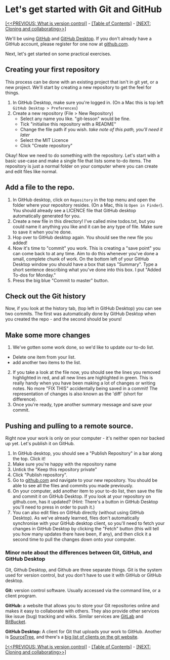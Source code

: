 # Let's get started with Git and GitHub

[[<<PREVIOUS: What is version control]](../../02-what-is-version-control) -
[[Table of Contents]](../../index) - [[NEXT: Cloning and collaborating>>]](git-02-cloning-and-collaborating)

We'll be using [GitHub](http://www.github.com) and [GitHub Desktop](https://desktop.github.com/). If you don't already have a GitHub account, please
register for one now at [github.com](http://www.github.com).

Next, let's get started on some practical exercises.

## Creating your first repository

This process can be done with an existing project that isn't in git yet, or a
new project. We'll start by creating a new repository to get the feel for things.

1. In GitHub Desktop, make sure you're logged in. (On a Mac this is top left `GitHub Desktop > Preferences`)
2. Create a new repository (File > New Repository)
    - Select any name you like. "git-lesson" would be fine.
    - Tick "initialise this repository with a README"
    - Change the file path if you wish. _take note of this path, you'll need it later_
    - Select the MIT Licence
    - Click "Create repository"


Okay! Now we need to do something with the repository. Let's start with a basic use-case and make a single file that lists some to-do items. The repository is just a normal folder on your computer where you can create and edit files like normal.

## Add a file to the repo.

1. In GitHub desktop, click on `Repository` in the top menu and open the folder where your repository resides. (On a Mac, this is `Open in Finder`). You should already see a LICENCE file that GitHub desktop automatically generated for you.
2. Create a new file in this directory! I've called mine todos.txt, but you could name it anything you like and it can be any type of file. Make sure to save it when you're done.
3. Hop over to GitHub desktop again. You should see the new file you added!
4. Now it's time to "commit" you work. This is creating a "save point" you can come back to at any time. Aim to do this whenever you've done a small, complete chunk of work. On the bottom left of your GitHub Desktop window you should have a box that says "Summary". Type a short sentence describing what you've done into this box. I put "Added To-dos for Monday."
5. Press the big blue "Commit to master" button.

## Check out the Git history
Now, if you look at the history tab, (top left in GitHub Desktop) you can see two commits. The first was automatically done by GitHub Desktop when you created the repo - and the second should be yours!

## Make some more changes

1. We've gotten some work done, so we'd like to update our to-do list.
  - Delete one item from your list.
  - add another two items to the list.
2. If you take a look at the file now, you should see the lines you removed highlighted in red, and all new lines are highlighted in green. This is really handy when you have been making a lot of changes or writing notes. No more "FIX THIS" accidentally being saved in a commit! The representation of changes is also known as the 'diff' (short for difference).
3. Once you're ready, type another summary message and save your commit.

## Pushing and pulling to a remote source.

Right now your work is only on your computer - it's neither open nor backed up yet. Let's publish it on GitHub.

1. In GitHub desktop, you should see a "Publish Repository" in a bar along the top. Click it!
2. Make sure you're happy with the repository name
3. Untick the "Keep this repository private"
4. Click "Publish repository".
5. Go to [github.com](http://www.github.com) and navigate to your new repository. You should be able to see all the files and commits you made previously.
6. On your computer, add another item to your to-do list, then save the file and commit it on GitHub Desktop. If you look at your repository on github.com, has it updated? (Hint: There's a button in GitHub Desktop you'll need to press in order to push it.)
7. You can also edit files on GitHub directly (without using GitHub Desktop). As we've already learned, files don't automatically synchronise with your GitHub desktop client, so you'll need to fetch your changes in GitHub Desktop by clicking the "Fetch" button (this will tell you how many updates there have been, if any), and then click it a second time to pull the changes down onto your computer.

### Minor note about the differences between Git, GitHub, and GitHub Desktop

Git, Github Desktop, and Github are three separate things. Git is the system used for version control, but you don't have to use it with GitHub or GitHub desktop.


**Git:** version control software. Usually accessed via the command line, or a client program.

**GitHub:** a website that allows you to store your Git repositories online and makes it easy to collaborate with others. They also provide other services like issue (bug) tracking and wikis. Similar services are [GitLab](https://gitlab.com) and [BitBucket](https://bitbucket.org/).

**GitHub Desktop:** A client for Git that uploads your work to GitHub. Another is  [SourceTree](https://www.sourcetreeapp.com/), and there's a [big list of clients on the git website](https://git-scm.com/download/gui/windows).

[[<<PREVIOUS: What is version control]](../../02-what-is-version-control) -
[[Table of Contents]](../../index) - [[NEXT: Cloning and collaborating>>]](git-02-cloning-and-collaborating)
